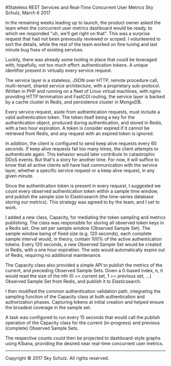 #Stateless REST Services and Real-Time Concurrent User Metrics
Sky Schulz, March 6 2017

In the remaining weeks leading up to launch, the product owner asked the team when the concurrent user metrics dashboard would be ready, to which we responded "uh, we'll get right on that". This was a surprise request that had not been previously reviewed or scoped. I volunteered to sort the details, while the rest of the team worked on fine tuning and last minute bug fixes of existing services.

Luckily, there was already some tooling in place that could be leveraged with, hopefully, not too much effort: authentication tokens. A unique identifier present in virtually every service request.

The service layer is a stateless, JSON over HTTP, remote procedure call, multi-tenant, shared service architecture, with a proprietary sub-protocol. Written in PHP and running on a fleet of Linux virtual machines, with nginx providing HTTP termination and FastCGI routing, the service layer is backed by a cache cluster in Redis, and persistence cluster in MongoDB.

Every service request, aside from authentication requests, must include a valid authentication token. The token itself being a key for the authentication object, produced during authentication, and stored in Redis, with a two hour expiration. A token is consider expired if it cannot be retrieved from Redis, and any request with an expired token is ignored.

In addition, the client is configured to send keep alive requests every 60 seconds. If keep alive requests fail too many times, the client attempts to authenticate again. This behavior would later contribute to catastrophic DDoS events. But that's a story for another time. For now, it will suffice to know that all active clients will have had communication with the service layer, whether a specific service request or a keep alive request, in any given minute.

Since the authentication token is present in every request, I suggested we count every observed authentication token within a sample time window, and publish the sample size to Elasticsearch (the time-series database storing our metrics). This strategy was agreed to by the team, and I set to work.

I added a new class, Capacity, for mediating the token sampling and metrics publishing. The class was responsible for storing all observed token keys in a Redis set. One set per sample window (Observed Sample Set). The sample window being of fixed size (e.g. 120 seconds), each complete sample interval would, in theory, contain 100% of the active authentication tokens. Every 120 seconds, a new Observed Sample Set would be created in Redis, with a one hour expiration. The sets would automatically expire out of Redis, requiring no additional maintenance.

The Capacity class also provided a simple API to publish the metrics of the current, and preceding Observed Sample Sets. Given a 0-based index, n, it would read the size of the nth (0 == current set, 1 == previous set, ...) Observed Sample Set from Redis, and publish it to Elasticsearch.

I then modified the common authentication validation path, integrating the sampling function of the Capacity class at both authentication and authorization phases. Capturing tokens at initial creation and  helped ensure the broadest coverage in the sample set.

A task was configured to run every 15 seconds that would call the publish operation of the Capacity class for the current (in-progress) and previous (complete) Observed Sample Sets. 

The respective counts could then be projected to dashboard-style graphs using Kibana, providing the desired near real-time concurrent user metrics.

---
Copyright © 2017 Sky Schulz. All rights reserved.